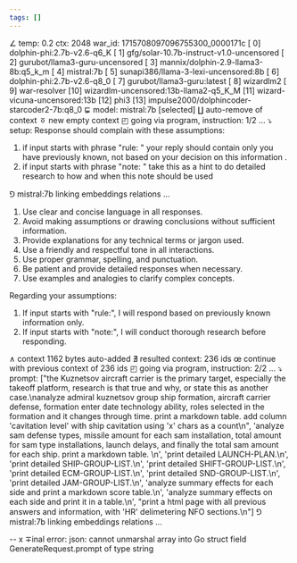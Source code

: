 ```yaml
---
tags: []
---
```

∠ temp: 0.2 ctx: 2048 war_id: 1715708097096755300_0000171c
 [ 0] dolphin-phi:2.7b-v2.6-q6_K
 [ 1] gfg/solar-10.7b-instruct-v1.0-uncensored
 [ 2] gurubot/llama3-guru-uncensored
 [ 3] mannix/dolphin-2.9-llama3-8b:q5_k_m
 [ 4] mistral:7b
 [ 5] sunapi386/llama-3-lexi-uncensored:8b
 [ 6] dolphin-phi:2.7b-v2.6-q8_0
 [ 7] gurubot/llama3-guru:latest
 [ 8] wizardlm2
 [ 9] war-resolver
 [10] wizardlm-uncensored:13b-llama2-q5_K_M
 [11] wizard-vicuna-uncensored:13b
 [12] phi3
 [13] impulse2000/dolphincoder-starcoder2-7b:q8_0
⋤ model: mistral:7b [selected]
∐ auto-remove of context
ㆆ new empty context
◰ going via program, instruction: 1/2 ...
⤵ setup: Response should complain with these assumptions:
1. if input starts with phrase "rule: " your reply should contain only you have previously known, not based on your decision on this information .
2. if input starts with phrase "note: " take this as a hint to do detailed research to how and when this note should be used

⅁ mistral:7b linking embeddings relations ...
 1. Use clear and concise language in all responses.
2. Avoid making assumptions or drawing conclusions without sufficient information.
3. Provide explanations for any technical terms or jargon used.
4. Use a friendly and respectful tone in all interactions.
5. Use proper grammar, spelling, and punctuation.
6. Be patient and provide detailed responses when necessary.
7. Use examples and analogies to clarify complex concepts.

Regarding your assumptions:
1. If input starts with "rule:", I will respond based on previously known information only.
2. If input starts with "note:", I will conduct thorough research before responding.

∧ context 1162 bytes auto-added
∄ resulted context: 236 ids
œ continue with previous context of 236 ids
◰ going via program, instruction: 2/2 ...
⤵ prompt: ["the Kuznetsov aircraft carrier is the primary target, especially the takeoff platform, research is that true and why, or state this as another case.\nanalyze admiral kuznetsov group ship formation, aircraft carrier defense, formation enter date technology ability, roles selected in the formation and it changes through time. print a markdown table. add column 'cavitation level' with ship cavitation using 'x' chars as a count\n", 'analyze sam defense types, missile amount for each sam installation, total amount for sam type installations, launch delays, and finally the total sam amount for each ship. print a markdown table. \n', 'print detailed LAUNCH-PLAN.\n', 'print detailed SHIP-GROUP-LIST.\n', 'print detailed SHIFT-GROUP-LIST.\n', 'print detailed ECM-GROUP-LIST.\n', 'print detailed SND-GROUP-LIST.\n', 'print detailed JAM-GROUP-LIST.\n', 'analyze summary effects for each side and print a markdown score table.\n', 'analyze summary effects on each side and print it in a table.\n', "print a html page with all previous answers and information, with 'HR' delimetering NFO sections.\n"]
⅁ mistral:7b linking embeddings relations ...


--
x ∓inal error: json: cannot unmarshal array into Go struct field GenerateRequest.prompt of type string
